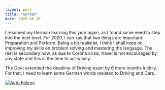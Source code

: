 ```yaml
---
layout: post
title: "German"
date: 2020-06-28
---
```


I resumed my German learning this year again, as I found some need to step into the next level. For 2020, I can say that two things are important. Preparation and Perform.
Being a bit realistist, I think I shall keep on improving my skills on problem solving and mastering the language. The rest is secondary now, as due to Corona crisis, travel is not encouraged by any state and 
this is the time to act wisely.

The Govt extended the deadline of Driving exam by 6 more months luckily. For that, I need to learn some German words realated to Driving and Cars.

[![Auto Fahren](https://img.youtube.com/vi/ilMQAW92N14/hqdefault.jpg)](https://www.youtube.com/watch?v=ilMQAW92N14)

